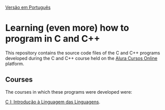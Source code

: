 [Versão em Português](README.md)

# Learning (even more) how to program in C and C++

This repository contains the source code files of the C and C++ programs developed during the C and C++ course held on the [Alura Cursos Online](https://alura.com.br/) platform.

## Courses

The courses in which these programs were developed were:

[C I: Introdução à Linguagem das Linguagens](https://cursos.alura.com.br/course/introducao-a-programacao-com-c-parte-1).
